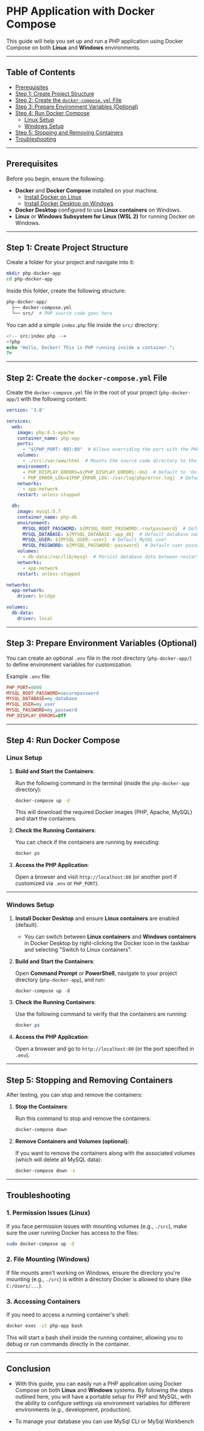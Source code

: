 # PHP Application with Docker Compose

This guide will help you set up and run a PHP application using Docker Compose on both **Linux** and **Windows** environments.

---

## **Table of Contents**

- [Prerequisites](#prerequisites)
- [Step 1: Create Project Structure](#step-1-create-project-structure)
- [Step 2: Create the `docker-compose.yml` File](#step-2-create-the-docker-composeyml-file)
- [Step 3: Prepare Environment Variables (Optional)](#step-3-prepare-environment-variables-optional)
- [Step 4: Run Docker Compose](#step-4-run-docker-compose)
  - [Linux Setup](#linux-setup)
  - [Windows Setup](#windows-setup)
- [Step 5: Stopping and Removing Containers](#step-5-stopping-and-removing-containers)
- [Troubleshooting](#troubleshooting)

---

## **Prerequisites**

Before you begin, ensure the following:

- **Docker** and **Docker Compose** installed on your machine.
  - [Install Docker on Linux](https://docs.docker.com/engine/install/)
  - [Install Docker Desktop on Windows](https://www.docker.com/products/docker-desktop)
- **Docker Desktop** configured to use **Linux containers** on Windows.
- **Linux** or **Windows Subsystem for Linux (WSL 2)** for running Docker on Windows.

---

## **Step 1: Create Project Structure**

Create a folder for your project and navigate into it:

```bash
mkdir php-docker-app
cd php-docker-app
```

Inside this folder, create the following structure:

```bash
php-docker-app/
  ├── docker-compose.yml
  └── src/  # PHP source code goes here
```

You can add a simple `index.php` file inside the `src/` directory:

```php
<!-- src/index.php -->
<?php
echo "Hello, Docker! This is PHP running inside a container.";
?>
```

---

## **Step 2: Create the `docker-compose.yml` File**

Create the `docker-compose.yml` file in the root of your project (`php-docker-app/`) with the following content:

```yaml
version: '3.8'

services:
  web:
    image: php:8.1-apache
    container_name: php-app
    ports:
      - "${PHP_PORT:-80}:80"  # Allows overriding the port with the PHP_PORT environment variable, default is 80
    volumes:
      - ./src:/var/www/html  # Mounts the source code directory to the web server
    environment:
      - PHP_DISPLAY_ERRORS=${PHP_DISPLAY_ERRORS:-On}  # Default to 'On' if not specified
      - PHP_ERROR_LOG=${PHP_ERROR_LOG:-/var/log/php/error.log}  # Default log path
    networks:
      - app-network
    restart: unless-stopped

  db:
    image: mysql:5.7
    container_name: php-db
    environment:
      MYSQL_ROOT_PASSWORD: ${MYSQL_ROOT_PASSWORD:-rootpassword}  # Default root password
      MYSQL_DATABASE: ${MYSQL_DATABASE:-app_db}  # Default database name
      MYSQL_USER: ${MYSQL_USER:-user}  # Default MySQL user
      MYSQL_PASSWORD: ${MYSQL_PASSWORD:-password}  # Default user password
    volumes:
      - db-data:/var/lib/mysql  # Persist database data between restarts
    networks:
      - app-network
    restart: unless-stopped

networks:
  app-network:
    driver: bridge

volumes:
  db-data:
    driver: local
```

---

## **Step 3: Prepare Environment Variables (Optional)**

You can create an optional `.env` file in the root directory (`php-docker-app/`) to define environment variables for customization.

Example `.env` file:

```ini
PHP_PORT=8080
MYSQL_ROOT_PASSWORD=securepassword
MYSQL_DATABASE=my_database
MYSQL_USER=my_user
MYSQL_PASSWORD=my_password
PHP_DISPLAY_ERRORS=Off
```

---

## **Step 4: Run Docker Compose**

### **Linux Setup**

1. **Build and Start the Containers**:

   Run the following command in the terminal (inside the `php-docker-app` directory):

   ```bash
   docker-compose up -d
   ```

   This will download the required Docker images (PHP, Apache, MySQL) and start the containers.

2. **Check the Running Containers**:

   You can check if the containers are running by executing:

   ```bash
   docker ps
   ```

3. **Access the PHP Application**:

   Open a browser and visit `http://localhost:80` (or another port if customized via `.env` or `PHP_PORT`).

---

### **Windows Setup**

1. **Install Docker Desktop** and ensure **Linux containers** are enabled (default).

   - You can switch between **Linux containers** and **Windows containers** in Docker Desktop by right-clicking the Docker icon in the taskbar and selecting "Switch to Linux containers".

2. **Build and Start the Containers**:

   Open **Command Prompt** or **PowerShell**, navigate to your project directory (`php-docker-app`), and run:

   ```powershell
   docker-compose up -d
   ```

3. **Check the Running Containers**:

   Use the following command to verify that the containers are running:

   ```powershell
   docker ps
   ```

4. **Access the PHP Application**:

   Open a browser and go to `http://localhost:80` (or the port specified in `.env`).

---

## **Step 5: Stopping and Removing Containers**

After testing, you can stop and remove the containers:

1. **Stop the Containers**:

   Run this command to stop and remove the containers:

   ```bash
   docker-compose down
   ```

2. **Remove Containers and Volumes (optional)**:

   If you want to remove the containers along with the associated volumes (which will delete all MySQL data):

   ```bash
   docker-compose down -v
   ```

---

## **Troubleshooting**

### 1. **Permission Issues (Linux)**

If you face permission issues with mounting volumes (e.g., `./src`), make sure the user running Docker has access to the files:

```bash
sudo docker-compose up -d
```

### 2. **File Mounting (Windows)**

If file mounts aren't working on Windows, ensure the directory you're mounting (e.g., `./src`) is within a directory Docker is allowed to share (like `C:/Users/...`).

### 3. **Accessing Containers**

If you need to access a running container's shell:

```bash
docker exec -it php-app bash
```

This will start a bash shell inside the running container, allowing you to debug or run commands directly in the container.

---

## **Conclusion**

- With this guide, you can easily run a PHP application using Docker Compose on both **Linux** and **Windows** systems. By following the steps outlined here, you will have a portable setup for PHP and MySQL, with the ability to configure settings via environment variables for different environments (e.g., development, production).

- To manage your database you can use MySql CLI or MySql Workbench
```
